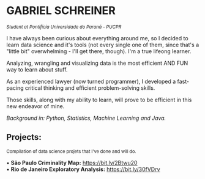 # GABRIEL SCHREINER 
<sub>*Student at Pontifícia Universidade do Paraná - PUCPR*</sub>

I have always been curious about everything around me, so I decided to learn data science and it's tools (not every single one of them, since that's a "little bit" overwhelming - I'll get there, though). I'm a true lifeong learner.

Analyzing, wrangling and visualizing data is the most efficient AND FUN way to learn about stuff. 

As an experienced lawyer (now turned programmer), I developed a fast-pacing critical thinking and efficient problem-solving skills.

Those skills, along with my ability to learn, will prove to be efficient in this new endeavor of mine.

*Background in: Python, Statistics, Machine Learning and Java.* 

## Projects:

<sub>Compilation of data science projets that I've done and will do.</sub>

• **São Paulo Criminality Map:** https://bit.ly/2Btwu20 \
• **Rio de Janeiro Exploratory Analysis:** https://bit.ly/30fVDrv
